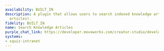 ```yaml
---
availability: BUILT_IN
description: A plugin that allows users to search indexed knowledge articles (HTML
  articles).
fidelity: BUILT_IN
name: Search Knowledge Articles
purple_chat_link: https://developer.moveworks.com/creator-studio/developer-tools/purple-chat/?conversation=%7B%22startTimestamp%22%3A%2211%3A43%2BAM%22%2C%22messages%22%3A%5B%7B%22role%22%3A%22user%22%2C%22parts%22%3A%5B%7B%22richText%22%3A%22What%27s+our+company%27s+laptop+refresh+policy%3F%22%7D%5D%7D%2C%7B%22role%22%3A%22assistant%22%2C%22parts%22%3A%5B%7B%22reasoningSteps%22%3A%5B%7B%22richText%22%3A%22%3Cp%3ESearching+knowledge+base+for+%5C%22laptop+refresh+policy%5C%22%3C%2Fp%3E%22%2C%22status%22%3A%22success%22%7D%2C%7B%22status%22%3A%22success%22%2C%22richText%22%3A%22%3Cp%3EReading+2+files%3C%2Fp%3E%22%7D%5D%7D%2C%7B%22richText%22%3A%22%3Cp%3EHere+is+the+information+regarding+our+%3Cstrong%3Elaptop+refresh+policy%3C%2Fstrong%3E%3A%3C%2Fp%3E%22%7D%2C%7B%22richText%22%3A%22%3Cp%3E1.+%3Cstrong%3ERequesting+a+Laptop+Refresh%3C%2Fstrong%3E%3A%3Cbr%3E%5Cn+%26nbsp%3B-+To+initiate+a+laptop+refresh%2C+you+need+to+contact+your+IT+department+or+supervisor.+Provide+your+name%2C+employee+ID%2C+and+the+reasons+for+your+request+%28e.g.%2C+if+your+current+laptop+is+outdated+or+not+functioning+properly%29.%3Cbr%3E%5Cn+%26nbsp%3B-+Your+request+will+be+reviewed+to+determine+if+it+meets+the+eligibility+criteria+for+a+refresh.+Factors+affecting+approval+include%3A%3Cbr%3E%5Cn+%26nbsp%3B%26nbsp%3B%26nbsp%3B-+The+age+of+your+current+laptop+%28typically%2C+laptops+less+than+2+years+old+may+not+be+eligible%29.%3Cbr%3E%5Cn+%26nbsp%3B%26nbsp%3B%26nbsp%3B-+The+condition+of+your+current+laptop+%28if+it+is+damaged+or+malfunctioning%2C+you+may+qualify%29.%3Cbr%3E%5Cn+%26nbsp%3B%26nbsp%3B%26nbsp%3B-+The+reasons+for+your+request+must+relate+to+performance+or+functionality%3Cbr%3E%5Cn%3Cbr%3E%5Cn2.+%3Cstrong%3EUpgrade+Availability%3C%2Fstrong%3E%3A%3Cbr%3E%5Cn+%26nbsp%3B-+For+%3Cstrong%3Eall+employees%3C%2Fstrong%3E%2C+a+laptop+upgrade+is+available+every+2%3Cstrong%3E+years%3C%2Fstrong%3E.%3C%2Fp%3E%22%7D%2C%7B%22citations%22%3A%5B%7B%22connectorName%22%3A%22servicenow%22%2C%22citationTitle%22%3A%22Laptop+Refresh+Policy%22%7D%5D%7D%5D%7D%5D%7D
systems:
- squiz-intranet
---
```

